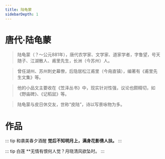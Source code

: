 ```yaml
---
title: 陆龟蒙
sidebarDepth: 1
---
```


# 唐代·陆龟蒙
> 陆龟蒙（？～公元881年），唐代农学家、文学家、道家学者，字鲁望，号天随子、江湖散人、甫里先生，长洲（今苏州）人。

> 曾任湖州、苏州刺史幕僚，后隐居松江甫里（今甪直镇），编著有《甫里先生文集》等。

> 他的小品文主要收在《笠泽丛书》中，现实针对性强，议论也颇精切，如《野庙碑》、《记稻鼠》等。

> 陆龟蒙与皮日休交友，世称“皮陆”，诗以写景咏物为多。

# 作品
::: tip 和袭美春夕酒醒
**觉后不知明月上，满身花影倩人扶。**
:::

::: tip 白莲
**无情有恨何人觉？月晓清风欲坠时。
:::